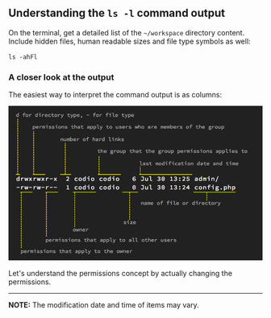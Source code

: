 ## Understanding the `ls -l` command output

On the terminal, get a detailed list of the `~/workspace` directory content. Include hidden files, human readable sizes and file type symbols as well:

```
ls -ahFl
```

### A closer look at the output

The easiest way to interpret the command output is as columns:

![ls-l-cmd-output](.guides/img/ls-l-cmd-output-row.png)

Let's understand the permissions concept by actually changing the permissions.

--- 

__NOTE:__ The modification date and time of items may vary.